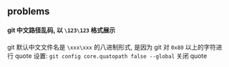 ## problems
#### git 中文路径乱码, 以 `\123\123` 格式展示
git 默认中文文件名是 `\xxx\xxx` 的八进制形式, 是因为 git 对 `0x80` 以上的字符进行 quote
设置:
`git config core.quatopath false --global` 关闭 quote